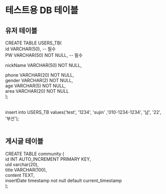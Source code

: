 # 테스트용 DB 테이블

## 유저 테이블
CREATE TABLE USERS_TB( <br>
id VARCHAR(50), -- 필수 <br>
PW VARCHAR(50) NOT NULL, -- 필수 <br>

nickName VARCHAR(50) NOT NULL, <br>

phone VARCHAR(20) NOT NULL, <br>
gender VARCHAR(2) NOT NULL, <br>
age VARCHAR(5) NOT NULL, <br>
area VARCHAR(20) NOT NULL <br>
); <br><br> 

insert into USERS_TB values('test', '1234', 'sujin' ,'010-1234-1234', '남', '22', '부산'); <br> <br>

## 게시글 테이블
CREATE TABLE community ( <br>
  id INT AUTO_INCREMENT PRIMARY KEY, <br>
  uid varchar(20), <br>
  title VARCHAR(100), <br>
  content TEXT, <br>
  insertDate timestamp not null default current_timestamp <br>
); <br>

